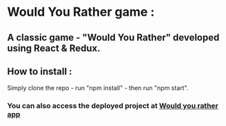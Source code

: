 # Would You Rather game :

## A classic game - "Would You Rather" developed using React & Redux.

## How to install :
Simply clone the repo - run "npm install" - then run "npm start".

### You can also access the deployed project at [Would you rather app](https://w-y-r-game.vercel.app/)
